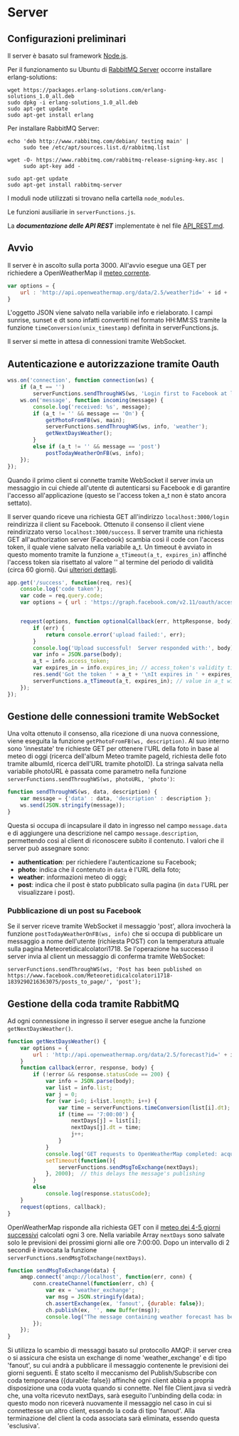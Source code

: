# Server

## Configurazioni preliminari
Il server è basato sul framework [Node.js](https://nodejs.org/it/download/).

Per il funzionamento su Ubuntu di [RabbitMQ Server](https://www.rabbitmq.com/install-debian.html) occorre installare erlang-solutions:
```
wget https://packages.erlang-solutions.com/erlang-solutions_1.0_all.deb
sudo dpkg -i erlang-solutions_1.0_all.deb
sudo apt-get update
sudo apt-get install erlang
```
Per installare RabbitMQ Server:
```
echo 'deb http://www.rabbitmq.com/debian/ testing main' |
     sudo tee /etc/apt/sources.list.d/rabbitmq.list

wget -O- https://www.rabbitmq.com/rabbitmq-release-signing-key.asc |
     sudo apt-key add -

sudo apt-get update
sudo apt-get install rabbitmq-server
```
I moduli node utilizzati si trovano nella cartella `node_modules`.

Le funzioni ausiliarie in `serverFunctions.js`.

La **_documentazione delle API REST_** implementate è nel file [API_REST.md](API_REST.md).

## Avvio ##

Il server è in ascolto sulla porta 3000.
All'avvio esegue una GET per richiedere a OpenWeatherMap il [meteo corrente](https://openweathermap.org/current).
```javascript
var options = {
	url : 'http://api.openweathermap.org/data/2.5/weather?id=' + id + '&units=metric&appid=' + appid
}
```
L'oggetto JSON viene salvato nella variabile info e rielaborato. I campi sunrise, sunset e dt sono infatti convertiti nel formato HH:MM:SS tramite la funzione `timeConversion(unix_timestamp)` definita in serverFunctions.js.  

Il server si mette in attesa di connessioni tramite WebSocket.


## Autenticazione e autorizzazione tramite Oauth ##
```javascript
wss.on('connection', function connection(ws) {
	if (a_t == '')
		serverFunctions.sendThroughWS(ws, 'Login first to Facebook at localhost:3000/login', 'authentication');
	ws.on('message', function incoming(message) {
		console.log('received: %s', message);
		if (a_t != '' && message == 'On') {
			getPhotoFromFB(ws, main);
			serverFunctions.sendThroughWS(ws, info, 'weather');
			getNextDaysWeather();
		}
		else if (a_t != '' && message == 'post')
			postTodayWeatherOnFB(ws, info);
	});	
});
```
Quando il primo client si connette tramite WebSocket il server invia un messaggio in cui chiede all'utente di autenticarsi su Facebook e di garantire l'accesso all'applicazione (questo se l'access token a_t non è stato ancora settato).

Il server quando riceve una richiesta GET all'indirizzo `localhost:3000/login` reindirizza il client su Facebook.
Ottenuto il consenso il client viene reindirizzato verso `localhost:3000/success`. Il server tramite una richiesta GET all'authorization server (Facebook) scambia così il code con l'access token, il quale viene salvato nella variabile a_t. Un timeout è avviato in questo momento tramite la funzione `a_tTimeout(a_t, expires_in)` affinché l'access token sia risettato al valore '' al termine del periodo di validità (circa 60 giorni). Qui [ulteriori dettagli](https://developers.facebook.com/docs/facebook-login/access-tokens/expiration-and-extension). 
```javascript
app.get('/success', function(req, res){
	console.log('code taken');
	var code = req.query.code;
	var options = { url : 'https://graph.facebook.com/v2.11/oauth/access_token?client_id=639398073115710&redirect_uri=http%3A%2F%2Flocalhost:3000%2Fsuccess&client_secret=7aa285d12c5b562e188b76431f31c2aa&code=' + code };


	request(options, function optionalCallback(err, httpResponse, body){
		if (err) {
			return console.error('upload failed:', err);
		}
		console.log('Upload successful!  Server responded with:', body);
		var info = JSON.parse(body);
		a_t = info.access_token;
		var expires_in = info.expires_in; // access_token's validity time
		res.send('Got the token ' + a_t + '\nIt expires in ' + expires_in + ' seconds');
		serverFunctions.a_tTimeout(a_t, expires_in); // value in a_t will be deleted at the end of this timeout
	});
});
``` 

## Gestione delle connessioni tramite WebSocket ## 
Una volta ottenuto il consenso, alla ricezione di una nuova connessione, viene eseguita la funzione `getPhotoFromFB(ws, description)`. Al suo interno sono 'innestate' tre richieste GET per ottenere l'URL della foto in base al meteo di oggi (ricerca dell'album Meteo tramite pageId, richiesta delle foto tramite albumId, ricerca dell'URL tramite photoID). La stringa salvata nella variabile photoURL è passata come parametro nella funzione `serverFunctions.sendThroughWS(ws, photoURL, 'photo')`:

```javascript
function sendThroughWS(ws, data, description) {
	var message = {'data' : data, 'description' : description };
	ws.send(JSON.stringify(message));
}
```

Questa si occupa di incapsulare il dato in ingresso nel campo `message.data` e di aggiungere una descrizione nel campo `message.description`, permettendo così al client di riconoscere subito il contenuto. I valori che il server può assegnare sono:
- **authentication**: per richiedere l'autenticazione su Facebook;
- **photo**: indica che il contenuto in `data` è l'URL della foto;
- **weather**: informazioni meteo di oggi;
- **post**: indica che il post è stato pubblicato sulla pagina (in `data` l'URL per visualizzare i post).

### Pubblicazione di un post su Facebook ###
Se il server riceve tramite WebSocket il messaggio 'post', allora invocherà la funzione `postTodayWeatherOnFB(ws, info)` che si occupa di pubblicare un messaggio a nome dell'utente (richiesta POST) con la temperatura attuale sulla pagina Meteoretidicalcolatori1718. Se l'operazione ha successo il server invia al client un messaggio di conferma tramite WebSocket:

`serverFunctions.sendThroughWS(ws, 'Post has been published on https://www.facebook.com/Meteoretidicalcolatori1718-1839290216363075/posts_to_page/', 'post');`

## Gestione della coda tramite RabbitMQ ##
Ad ogni connessione in ingresso il server esegue anche la funzione `getNextDaysWeather()`.
```javascript
function getNextDaysWeather() {
	var options = {
		url : 'http://api.openweathermap.org/data/2.5/forecast?id=' + id + '&units=metric&appid=' + appid
	}
	function callback(error, response, body) {
		if (!error && response.statusCode == 200) {
			var info = JSON.parse(body);
			var list = info.list;
			var j = 0;
			for (var i=0; i<list.length; i++) {
				var time = serverFunctions.timeConversion(list[i].dt);
				if (time == '7:00:00') {
					nextDays[j] = list[i];
					nextDays[j].dt = time;
					j++;
				}
			}
			console.log('GET requests to OpenWeatherMap completed: acquired all infos about today and next days weather forecast');
			setTimeout(function(){
				serverFunctions.sendMsgToExchange(nextDays);
			}, 2000);  // this delays the message's publishing
		}
		else
			console.log(response.statusCode);
	}
	request(options, callback);
}
```
OpenWeatherMap risponde alla richiesta GET con il [meteo dei 4-5 giorni successivi](https://openweathermap.org/forecast5) calcolati ogni 3 ore. Nella variabile Array `nextDays` sono salvate solo le previsioni dei prossimi giorni alle ore 7:00:00. Dopo un intervallo di 2 secondi è invocata la funzione `serverFunctions.sendMsgToExchange(nextDays)`.

```javascript
function sendMsgToExchange(data) {
	amqp.connect('amqp://localhost', function(err, conn) {
		conn.createChannel(function(err, ch) {
			var ex = 'weather_exchange';
			var msg = JSON.stringify(data);
			ch.assertExchange(ex, 'fanout', {durable: false});
			ch.publish(ex, '', new Buffer(msg));
			console.log("The message containing weather forecast has been sent to the exchange");
		});
	});
}
```
Si utilizza lo scambio di messaggi basato sul protocollo AMQP: il server crea o si assicura che esista un exchange di nome 'weather_exchange' e di tipo 'fanout', su cui andrà a pubblicare il messaggio contenente le previsioni dei giorni seguenti.
È stato scelto il meccanismo del Publish/Subscribe con coda temporanea ({durable: false}) affinché ogni client abbia a propria disposizione una coda vuota quando si connette. Nel file Client.java si vedrà che, una volta ricevuto nextDays, sarà eseguito l'unbinding della coda: in questo modo non riceverà nuovamente il messaggio nel caso in cui si connettesse un altro client, essendo la coda di tipo 'fanout'.
Alla terminazione del client la coda associata sarà eliminata, essendo questa 'esclusiva'.

